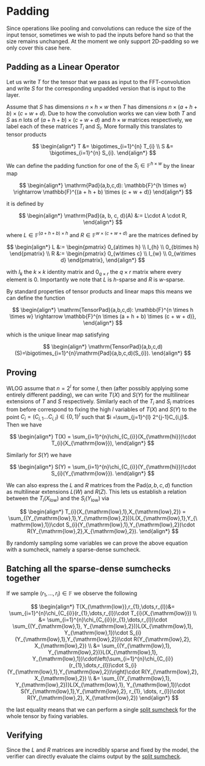 # Padding
Since operations like pooling and convolutions can reduce the size of the input tensor, sometimes we wish to pad the inputs before hand so that the size remains unchanged. At the moment we only support 2D-padding so we only cover this case here.

## Padding as a Linear Operator
Let us write $T$ for the tensor that we pass as input to the FFT-convolution and write $S$ for the corresponding unpadded version that is input to the layer. 

 Assume that $S$ has dimensions $n\times h\times w$ then $T$ has dimensions $n \times (a + h + b) \times (c + w + d)$. Due to how the convolution works we can view both $T$ and $S$ as $n$ lots of $(a + h + b) \times (c + w + d)$ and $h \times w$ matrices respectively, we label each of these matrices $T_{i}$ and $S_{i}$. More formally this translates to tensor products

$$
\begin{align*}
T &= \bigotimes_{i=1}^{n} T_{i} \\
S &= \bigotimes_{i=1}^{n} S_{i}.
\end{align*}
$$

We can define the padding function for one of the $S_{i}\in \mathbb{F}^{h\times w}$ by the linear map

$$
\begin{align*}
\mathrm{Pad}(a,b,c,d): \mathbb{F}^{h \times w} \rightarrow \mathbb{F}^{(a + h + b) \times (c + w + d)}
\end{align*}
$$

it is defined by 

$$
\begin{align*}
\mathrm{Pad}(a, b, c, d)(A) &:= L\cdot A \cdot R,
\end{align*}
$$

where $L\in \mathbb{F}^{(a + h + b)\times h}$ and $R\in \mathbb{F}^{w\times (c + w +d)}$ are the matrices defined by 

$$
\begin{align*}
L &:= \begin{pmatrix}
0_{a\times h} \\
I_{h} \\
0_{b\times h}
\end{pmatrix} \\
R &:= \begin{pmatrix}
0_{w\times c} \\
I_{w} \\
0_{w\times d}
\end{pmatrix},
\end{align*}
$$

with $I_{k}$ the $k\times k$ identity matrix and $0_{q\times r}$ the $q\times r$ matrix where every element is $0$. Importantly we note that $L$ is $h$-sparse and $R$ is $w$-sparse. 

By standard properties of tensor products and linear maps this means we can define the function 

$$
\begin{align*}
\mathrm{TensorPad}(a,b,c,d): \mathbb{F}^{n \times h \times w} \rightarrow \mathbb{F}^{n \times (a + h + b) \times (c + w + d)},
\end{align*}
$$

which is the unique linear map satisfying

$$
\begin{align*}
\mathrm{TensorPad}(a,b,c,d)(S)=\bigotimes_{i=1}^{n}\mathrm{Pad}(a,b,c,d)(S_{i}).
\end{align*}
$$

## Proving

WLOG assume that $n=2^{l}$ for some $l$, then (after possibly applying some entirely different padding), we can write $T(X)$ and $S(Y)$ for the multilinear extensions of $T$ and $S$ respectively. Similarly each of the $T_{i}$ and $S_{i}$ matrices from before correspond to fixing the high $l$ variables of $T(X)$ and $S(Y)$ to the point $C_{i}=(C_{i,1}\dots C_{i,l}) \in \{0,1\}^{l}$ such that $i =\sum_{j=1}^{l} 2^{j-1}C_{i,j}$. Then we have 

$$
\begin{align*}
T(X) = \sum_{i=1}^{n}\chi_{C_{i}}(X_{\mathrm{hi}})\cdot T_{i}(X_{\mathrm{low}}),
\end{align*}
$$

Similarly for $S(Y)$ we have 

$$
\begin{align*}
S(Y) = \sum_{i=1}^{n}\chi_{C_{i}}(Y_{\mathrm{hi}})\cdot S_{i}(Y_{\mathrm{low}}).
\end{align*}
$$

We can also express the $L$ and $R$ matrices from the $\mathrm{Pad}(a,b,c,d)$ function as multilinear extensions $L(W)$ and $R(Z)$. This lets us establish a relation between the $T_{i}(X_{\mathrm{low}})$ and the $S_{i}(Y_{\mathrm{low}})$ via 

$$
\begin{align*}
T_{i}(X_{\mathrm{low},1},X_{\mathrm{low},2}) = \sum_{(Y_{\mathrm{low},1},Y_{\mathrm{low},2})}L(X_{\mathrm{low},1},Y_{\mathrm{low},1})\cdot S_{i}(Y_{\mathrm{low},1},Y_{\mathrm{low},2})\cdot R(Y_{\mathrm{low},2},X_{\mathrm{low},2}).
\end{align*}
$$

By randomly sampling some variables we can prove the above equation with a sumcheck, namely a sparse-dense sumcheck.

## Batching all the sparse-dense sumchecks together

If we sample $(r_{1},\dots,r_{l})\in\mathbb{F}$ we observe the following   

$$
\begin{align*}
T(X_{\mathrm{low}},r_{1},\dots,r_{l})&= \sum_{i=1}^{n}\chi_{C_{i}}(r_{1},\dots,r_{l})\cdot T_{i}(X_{\mathrm{low}}) \\
&= \sum_{i=1}^{n}\chi_{C_{i}}(r_{1},\dots,r_{l})\cdot \sum_{(Y_{\mathrm{low},1}, Y_{\mathrm{low},2})}L(X_{\mathrm{low},1}, Y_{\mathrm{low},1})\cdot S_{i}(Y_{\mathrm{low},1},Y_{\mathrm{low},2})\cdot R(Y_{\mathrm{low},2}, X_{\mathrm{low},2}) \\
&= \sum_{(Y_{\mathrm{low},1}, Y_{\mathrm{low},2})}L(X_{\mathrm{low},1}, Y_{\mathrm{low},1})\cdot\left(\sum_{i=1}^{n}\chi_{C_{i}}(r_{1},\dots,r_{l})\cdot  S_{i}(Y_{\mathrm{low},1},Y_{\mathrm{low},2})\right)\cdot R(Y_{\mathrm{low},2}, X_{\mathrm{low},2}) \\
&= \sum_{(Y_{\mathrm{low},1}, Y_{\mathrm{low},2})}L(X_{\mathrm{low},1}, Y_{\mathrm{low},1})\cdot S(Y_{\mathrm{low},1},Y_{\mathrm{low},2}, r_{1}, \dots, r_{l})\cdot R(Y_{\mathrm{low},2}, X_{\mathrm{low},2})
\end{align*}
$$

the last equality means that we can perform a single [split sumcheck](./split_sumcheck.md) for the whole tensor by fixing variables.

## Verifying

Since the $L$ and $R$ matrices are incredibly sparse and fixed by the model, the verifier can directly evaluate the claims output by the [split sumcheck](./split_sumcheck.md).